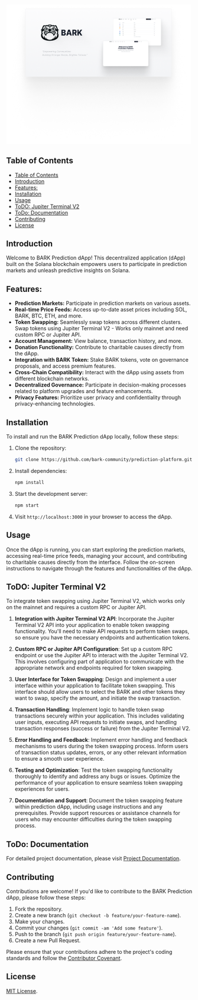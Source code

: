 <img src="https://github.com/bark-community/prediction-platform/blob/2d4064427cffeac51cb457921435f16605be84af/github/github-header.png" alt="BARK Prediction dApp" width="500">

## Table of Contents
- [Table of Contents](#table-of-contents)
- [Introduction](#introduction)
- [Features:](#features)
- [Installation](#installation)
- [Usage](#usage)
- [ToDO: Jupiter Terminal V2](#todo-jupiter-terminal-v2)
- [ToDo: Documentation](#todo-documentation)
- [Contributing](#contributing)
- [License](#license)

## Introduction
Welcome to BARK Prediction dApp! This decentralized application (dApp) built on the Solana blockchain empowers users to participate in prediction markets and unleash predictive insights on Solana.

## Features:
- **Prediction Markets:** Participate in prediction markets on various assets.
- **Real-time Price Feeds:** Access up-to-date asset prices including SOL, BARK, BTC, ETH, and more.
- **Token Swapping:** Seamlessly swap tokens across different clusters. Swap tokens using Jupiter Terminal V2 - Works only mainnet and need custom RPC or Jupiter API.
- **Account Management:** View balance, transaction history, and more.
- **Donation Functionality:** Contribute to charitable causes directly from the dApp.
- **Integration with BARK Token:** Stake BARK tokens, vote on governance proposals, and access premium features.
- **Cross-Chain Compatibility:** Interact with the dApp using assets from different blockchain networks.
- **Decentralized Governance:** Participate in decision-making processes related to platform upgrades and feature enhancements.
- **Privacy Features:** Prioritize user privacy and confidentiality through privacy-enhancing technologies.

## Installation
To install and run the BARK Prediction dApp locally, follow these steps:

1. Clone the repository:

   ```bash
   git clone https://github.com/bark-community/prediction-platform.git
   ```

2. Install dependencies:

   ```bash
   npm install
   ```

3. Start the development server:

   ```bash
   npm start
   ```

4. Visit `http://localhost:3000` in your browser to access the dApp.

## Usage
Once the dApp is running, you can start exploring the prediction markets, accessing real-time price feeds, managing your account, and contributing to charitable causes directly from the interface. Follow the on-screen instructions to navigate through the features and functionalities of the dApp.

## ToDO: Jupiter Terminal V2

To integrate token swapping using Jupiter Terminal V2, which works only on the mainnet and requires a custom RPC or Jupiter API.

1. **Integration with Jupiter Terminal V2 API**: Incorporate the Jupiter Terminal V2 API into your application to enable token swapping functionality. You'll need to make API requests to perform token swaps, so ensure you have the necessary endpoints and authentication tokens.

2. **Custom RPC or Jupiter API Configuration**: Set up a custom RPC endpoint or use the Jupiter API to interact with the Jupiter Terminal V2. This involves configuring part of application to communicate with the appropriate network and endpoints required for token swapping.

3. **User Interface for Token Swapping**: Design and implement a user interface within your application to facilitate token swapping. This interface should allow users to select the BARK and other tokens they want to swap, specify the amount, and initiate the swap transaction.

4. **Transaction Handling**: Implement logic to handle token swap transactions securely within your application. This includes validating user inputs, executing API requests to initiate swaps, and handling transaction responses (success or failure) from the Jupiter Terminal V2.

5. **Error Handling and Feedback**: Implement error handling and feedback mechanisms to users during the token swapping process. Inform users of transaction status updates, errors, or any other relevant information to ensure a smooth user experience.

6. **Testing and Optimization**: Test the token swapping functionality thoroughly to identify and address any bugs or issues. Optimize the performance of your application to ensure seamless token swapping experiences for users.

7. **Documentation and Support**: Document the token swapping feature within prediction dApp, including usage instructions and any prerequisites. Provide support resources or assistance channels for users who may encounter difficulties during the token swapping process.


## ToDo: Documentation
For detailed project documentation, please visit [Project Documentation](https://github.com/bark-community/prediction-platform/blob/main/docs/).

## Contributing
Contributions are welcome! If you'd like to contribute to the BARK Prediction dApp, please follow these steps:

1. Fork the repository.
2. Create a new branch (`git checkout -b feature/your-feature-name`).
3. Make your changes.
4. Commit your changes (`git commit -am 'Add some feature'`).
5. Push to the branch (`git push origin feature/your-feature-name`).
6. Create a new Pull Request.

Please ensure that your contributions adhere to the project's coding standards and follow the [Contributor Covenant](CONTRIBUTING.md).

## License
[MIT License](LICENSE).
